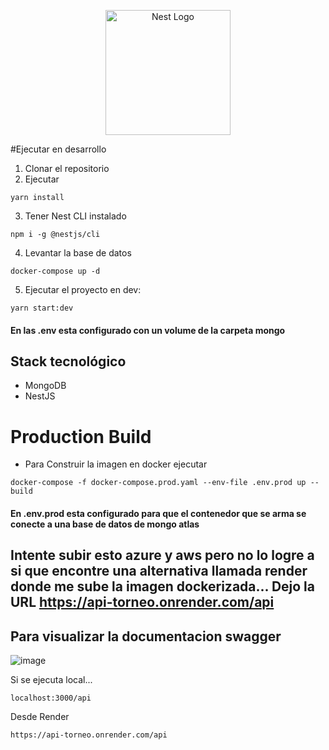 <p align="center">
  <a href="http://nestjs.com/" target="blank"><img src="https://nestjs.com/img/logo-small.svg" width="200" alt="Nest Logo" /></a>
</p>

#Ejecutar en desarrollo

1. Clonar el repositorio
2. Ejecutar
```
yarn install
```

3. Tener Nest CLI instalado
```
npm i -g @nestjs/cli
```

4. Levantar la base de datos
```
docker-compose up -d
```

5. Ejecutar el proyecto en dev:
```
yarn start:dev
```

#### En las .env esta configurado con un volume de la carpeta mongo

## Stack tecnológico
* MongoDB
* NestJS

# Production Build
* Para Construir la imagen en docker ejecutar
```
docker-compose -f docker-compose.prod.yaml --env-file .env.prod up --build
```
#### En .env.prod esta configurado para que el contenedor que se arma se conecte a una base de datos de mongo atlas

## Intente subir esto azure y aws pero no lo logre a si que encontre una alternativa llamada render donde me sube la imagen dockerizada... Dejo la URL https://api-torneo.onrender.com/api 

## Para visualizar la documentacion swagger
![image](https://user-images.githubusercontent.com/11765730/210153386-f158cd2f-6d3b-4417-abb3-12a4f982e3be.png)

Si se ejecuta local...
```
localhost:3000/api
```

Desde Render
```
https://api-torneo.onrender.com/api
```
